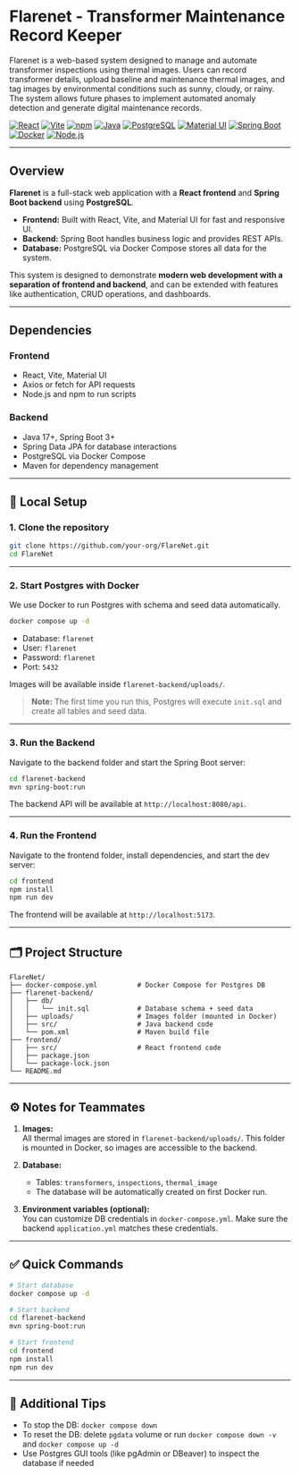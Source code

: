 # Flarenet - Transformer Maintenance Record Keeper

Flarenet is a web-based system designed to manage and automate transformer inspections using thermal images. Users can record transformer details, upload baseline and maintenance thermal images, and tag images by environmental conditions such as sunny, cloudy, or rainy. The system allows future phases to implement automated anomaly detection and generate digital maintenance records.  


[![React](https://img.shields.io/badge/React-18%2B-cyan?logo=react&logoColor=white&logoSize=30)](https://reactjs.org/)
[![Vite](https://img.shields.io/badge/Vite-4%2B-pink?logo=vite&logoColor=white&logoSize=30)](https://vitejs.dev/)
[![npm](https://img.shields.io/badge/npm-8%2B-blue?logo=npm&logoColor=white&logoSize=30)](https://www.npmjs.com/)
[![Java](https://img.shields.io/badge/Java-17%2B-orange?logo=java&logoColor=white&logoSize=30)](https://www.oracle.com/java/)
[![PostgreSQL](https://img.shields.io/badge/PostgreSQL-14%2B-blue?logo=postgresql&logoColor=white&logoSize=30)](https://www.postgresql.org/)
[![Material UI](https://img.shields.io/badge/Material_UI-5%2B-007FFF?logo=mui&logoColor=white&logoSize=30)](https://mui.com/)
[![Spring Boot](https://img.shields.io/badge/Spring_Boot-3%2B-green?logo=spring&logoColor=white&logoSize=30)](https://spring.io/projects/spring-boot)
[![Docker](https://img.shields.io/badge/Docker-24%2B-2496ED?logo=docker&logoColor=white&logoSize=30)](https://www.docker.com/)
[![Node.js](https://img.shields.io/badge/Node.js-18%2B-green?logo=node.js&logoColor=white&logoSize=30)](https://nodejs.org/)


---

## Overview

**Flarenet** is a full-stack web application with a **React frontend** and **Spring Boot backend** using **PostgreSQL**.  

- **Frontend:** Built with React, Vite, and Material UI for fast and responsive UI.  
- **Backend:** Spring Boot handles business logic and provides REST APIs.  
- **Database:** PostgreSQL via Docker Compose stores all data for the system.  

This system is designed to demonstrate **modern web development with a separation of frontend and backend**, and can be extended with features like authentication, CRUD operations, and dashboards.

---

## Dependencies

### Frontend

- React, Vite, Material UI  
- Axios or fetch for API requests  
- Node.js and npm to run scripts  

### Backend

- Java 17+, Spring Boot 3+  
- Spring Data JPA for database interactions  
- PostgreSQL via Docker Compose  
- Maven for dependency management  

---

## 🚀 Local Setup

### 1. Clone the repository
```bash
git clone https://github.com/your-org/FlareNet.git
cd FlareNet
```

---

### 2. Start Postgres with Docker
We use Docker to run Postgres with schema and seed data automatically.

```bash
docker compose up -d
```

- Database: `flarenet`  
- User: `flarenet`  
- Password: `flarenet`  
- Port: `5432`  

Images will be available inside `flarenet-backend/uploads/`.

> **Note:** The first time you run this, Postgres will execute `init.sql` and create all tables and seed data.

---

### 3. Run the Backend
Navigate to the backend folder and start the Spring Boot server:

```bash
cd flarenet-backend
mvn spring-boot:run
```

The backend API will be available at `http://localhost:8080/api`.

---

### 4. Run the Frontend
Navigate to the frontend folder, install dependencies, and start the dev server:

```bash
cd frontend
npm install
npm run dev
```

The frontend will be available at `http://localhost:5173`.

---

## 🗂️ Project Structure

```
FlareNet/
├── docker-compose.yml          # Docker Compose for Postgres DB
├── flarenet-backend/
│   ├── db/
│   │   └── init.sql            # Database schema + seed data
│   ├── uploads/                # Images folder (mounted in Docker)
│   ├── src/                    # Java backend code
│   └── pom.xml                 # Maven build file
├── frontend/
│   ├── src/                    # React frontend code
│   ├── package.json
│   └── package-lock.json
└── README.md
```

---

## ⚙️ Notes for Teammates

1. **Images:**  
   All thermal images are stored in `flarenet-backend/uploads/`. This folder is mounted in Docker, so images are accessible to the backend.

2. **Database:**  
   - Tables: `transformers`, `inspections`, `thermal_image`  
   - The database will be automatically created on first Docker run.  

3. **Environment variables (optional):**  
   You can customize DB credentials in `docker-compose.yml`. Make sure the backend `application.yml` matches these credentials.

---

## ✅ Quick Commands

```bash
# Start database
docker compose up -d

# Start backend
cd flarenet-backend
mvn spring-boot:run

# Start frontend
cd frontend
npm install
npm run dev
```

---

## 📌 Additional Tips

- To stop the DB: `docker compose down`
- To reset the DB: delete `pgdata` volume or run `docker compose down -v` and `docker compose up -d`
- Use Postgres GUI tools (like pgAdmin or DBeaver) to inspect the database if needed
